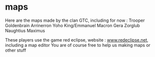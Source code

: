 # maps
Here are the maps made by the clan GTC, including for now :
Trooper
Goldenbrain
Arrinerron
Yoho
King/Emmanuel Macron
Gera
Zorglub
Naughtius Maximus

These players use the game red eclipse, website : www.redeclipse.net, including a map editor
You are of course free to help us making maps or other stuff
